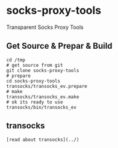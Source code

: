 # socks-proxy-tools

Transparent Socks Proxy Tools

## Get Source & Prepar & Build

    cd /tmp    
    # get source from git
    git clone socks-proxy-tools
    # prepare
    cd socks-proxy-tools
    transocks/transocks_ev.prepare
    # make
    transocks/transocks_ev.make
    # ok its ready to use
    transocks/bin/transocks_ev

## transocks

    [read about transocks](../) 
